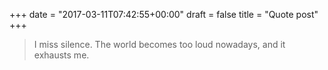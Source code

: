 +++
date = "2017-03-11T07:42:55+00:00"
draft = false
title = "Quote post"
+++


> I miss silence. The world becomes too loud nowadays, and it exhausts me.